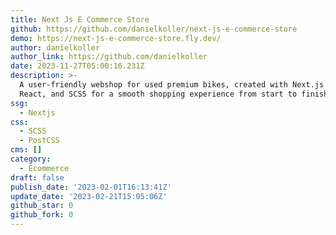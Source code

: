 ```yaml
---
title: Next Js E Commerce Store
github: https://github.com/danielkoller/next-js-e-commerce-store
demo: https://next-js-e-commerce-store.fly.dev/
author: danielkoller
author_link: https://github.com/danielkoller
date: 2023-11-27T05:00:16.231Z
description: >-
  A user-friendly webshop for used premium bikes, created with Next.js (v13),
  React, and SCSS for a smooth shopping experience from start to finish
ssg:
  - Nextjs
css:
  - SCSS
  - PostCSS
cms: []
category:
  - Ecommerce
draft: false
publish_date: '2023-02-01T16:13:41Z'
update_date: '2023-02-21T15:05:06Z'
github_star: 0
github_fork: 0
---
```

